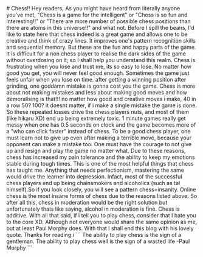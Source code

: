 <link href="http://github.com/yrgoldteeth/darkdowncss/raw/master/darkdown.css" rel="stylesheet"></link> 
# Chess!!
Hey readers, As you might have heard from literally anyone you've met, "Chess is
a game for the intelligent" or "Chess is so fun and interesting!!" or "There are more number
of possible chess positions than there are atoms in this universe!!" and what not. Before
I spill the beans, I'd like to state here that chess indeed is a great game and allows
one to be creative and think of crazy lines. It improves one's pattern 
recognition skills and sequential memory. But these are the fun and happy parts of the
game.
It is difficult for a non chess player to realise the dark sides of the game without
overdosing on it; so I shall help you understand this realm. Chess is frustrating when 
you lose and trust me, its so easy to lose.
 No matter how good you get, you will never feel good enough. 
 Sometimes the game just feels unfair when you lose on time. after getting a winning 
 position after grinding, one goddamn mistake is gonna cost you the game.
 Chess is more about not making mistakes and less about making good moves and
 how demoralising is that!!! no matter how good and creative moves i make, 40 in a row
 50? 100? it doesnt matter, if i make a single mistake the game is done.
 So these repeated losses drive the chess players nuts, and most of them (like hikaru XD)
 end up being extremely toxic. 1 minute games really get messy when one has 0.5 seconds 
 on clock and the game becomes more of a "who can click faster" instead of chess.
 To be a good chess player, one must learn not to give up even after making a 
 terrible move, because your opponent can make a mistake too. One must have
 the courage to not give up and resign and play the game no matter what.
 Due to these reasons, chess has increased my pain tolerance and the ability to keep
 my emotions stable during tough times. This is one of the most helpful things that 
 chess has taught me.
 Anything that needs perfectionism, mastering the same would drive the learner into
 depression. Infact, most of the successful chess players end up being chainsmokers and
 alcoholics (such as tal himself).So if you look closely, you will see a pattern
 chess=insanity. Online chess is the most insane forms of chess due to the reasons 
 listed above. So after all this, chess in moderation would be the right solution but
 unfortunately thats like saying, alcohol in moderation is fine. Chess is additive.
 With all that said, if i tell you to play chess, consider that I hate you to the core
 XD. Although not everyone would share the same opinion as me, but at least Paul Morphy
 does. With that I shall end this blog with his lovely quote. Thanks for reading.i
 ```
The ability to play chess is the sign of a gentleman. The ability to play chess well is the sign of a wasted life
-Paul Morphy
```



